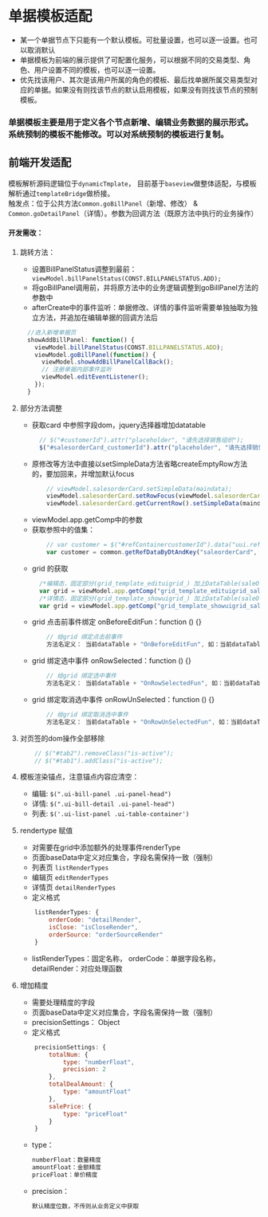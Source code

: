 # 单据模板适配
- 某一个单据节点下只能有一个默认模板。可批量设置，也可以逐一设置。也可以取消默认
- 单据模板为前端的展示提供了可配置化服务，可以根据不同的交易类型、角色、用户设置不同的模板，也可以逐一设置。
- 优先找该用户、其次是该用户所属的角色的模板、最后找单据所属交易类型对应的单据。如果没有则找该节点的默认启用模板，如果没有则找该节点的预制模板。
### 单据模板主要是用于定义各个节点新增、编辑业务数据的展示形式。系统预制的模板不能修改。可以对系统预制的模板进行复制。

## 前端开发适配
模板解析源码逻辑位于``` dynamicTmplate ```，
目前基于```baseview```做整体适配，与模板解析通过```templateBridge```做桥接。<br/>
触发点：位于公共方法```Common.goBillPanel```（新增、修改） & ```Common.goDetailPanel```（详情）。参数为回调方法（既原方法中执行的业务操作）<br/>
#### 开发需改：
1. 跳转方法：
   - 设置BillPanelStatus调整到最前：```viewModel.billPanelStatus(CONST.BILLPANELSTATUS.ADD);```
   - 将goBillPanel调用前，并将原方法中的业务逻辑调整到goBillPanel方法的参数中
   - afterCreate中的事件监听：单据修改、详情的事件监听需要单独抽取为独立方法，并追加在编辑单据的回调方法后
    ```javascript
      //进入新增单据页
      showAddBillPanel: function() {
        viewModel.billPanelStatus(CONST.BILLPANELSTATUS.ADD);
        viewModel.goBillPanel(function() {
          viewModel.showAddBillPanelCallBack();
          // 注册单据内部事件监听
          viewModel.editEventListener();
        });
      }
    ```

2. 部分方法调整
    - 获取card 中参照字段dom，jquery选择器增加datatable
        ```javascript
          // $("#customerId").attr("placeholder", "请先选择销售组织");
          $("#salesorderCard_customerId").attr("placeholder", "请先选择销售组织");
        ```
    - 原修改等方法中直接以setSimpleData方法省略createEmptyRow方法的，要加回来，并增加默认focus
        ```javascript
            // viewModel.salesorderCard.setSimpleData(maindata);
            viewModel.salesorderCard.setRowFocus(viewModel.salesorderCard.createEmptyRow());
            viewModel.salesorderCard.getCurrentRow().setSimpleData(maindata);
        ```
    - viewModel.app.getComp中的参数
    - 获取参照中的值集：
        ```javascript
            // var customer = $("#refContainercustomerId").data("uui.refer").values
            var customer = common.getRefDataByDtAndKey("saleorderCard", "customerId");
        ```
    - grid 的获取
        ```javascript
          /*编辑态，固定部分(grid_template_edituigrid_) 加上DataTable(saleOrderItems)*/
          var grid = viewModel.app.getComp("grid_template_edituigrid_saleOrderItems").grid;
          /*详情态，固定部分(grid_template_showuigrid_) 加上DataTable(saleOrderItems)*/
          var grid = viewModel.app.getComp("grid_template_showuigrid_saleOrderItems").grid;
    
        ```
	- grid 点击前事件绑定  onBeforeEditFun：function () {}
		```javascript
			// 给grid 绑定点击前事件
			方法名定义： 当前dataTable + "OnBeforeEditFun", 如：当前dataTable 为 "saleOrderItems"，则在业务代码中定义方为‘saleOrderItemsOnBeforeEditFun：function(){}
		```
	- grid 绑定选中事件  onRowSelected：function () {}
		```javascript
			// 给grid 绑定选中事件
			方法名定义： 当前dataTable + "OnRowSelectedFun", 如：当前dataTable 为 "saleOrderItems"，则在业务代码中定义方为‘saleOrderItemsOnRowSelectedFun：function(){}
		```
	- grid 绑定取消选中事件  onRowUnSelected：function () {}
		```javascript
			// 给grid 绑定取消选中事件
			方法名定义： 当前dataTable + "OnRowUnSelectedFun", 如：当前dataTable 为 "saleOrderItems"，则在业务代码中定义方为‘saleOrderItemsOnRowUnSelectedFun：function(){}
		```
3. 对页签的dom操作全部移除
    ```javascript
        // $("#tab2").removeClass("is-active");
        // $("#tab1").addClass("is-active");
    ```
4. 模板渲染锚点，注意锚点内容应清空：
    - 编辑: ```$(".ui-bill-panel .ui-panel-head")```
    - 详情: ```$(".ui-bill-detail .ui-panel-head")```
    - 列表: ```$('.ui-list-panel .ui-table-container')```

5. rendertype 赋值
    - 对需要在grid中添加额外的处理事件renderType
    - 页面baseData中定义对应集合，字段名需保持一致（强制）
    - 列表页 ``` listRenderTypes ```
    - 编辑页 ``` editRenderTypes ```
    - 详情页 ``` detailRenderTypes ```
    - 定义格式
    ```javascript 
        listRenderTypes: {
            orderCode: "detailRender",
            isClose: "isCloseRender",
            orderSource: "orderSourceRender"
        }
    ```
    -    listRenderTypes：固定名称， orderCode：单据字段名称， detailRender：对应处理函数
6. 增加精度
    - 需要处理精度的字段
    - 页面baseData中定义对应集合，字段名需保持一致（强制）
	- precisionSettings： Object
    - 定义格式
    ```javascript 
        precisionSettings: {
            totalNum: {
                type: "numberFloat",
                precision: 2
            },
            totalDealAmount: {
                type: "amountFloat"
            },
            salePrice: {
				type: "priceFloat"
			}
		}
    ```
	- type：
	    ```javascript 
		numberFloat：数量精度
		amountFloat：金额精度
		priceFloat：单价精度
		```
	- precision：
	    ```javascript 
		默认精度位数，不传则从业务定义中获取
		```